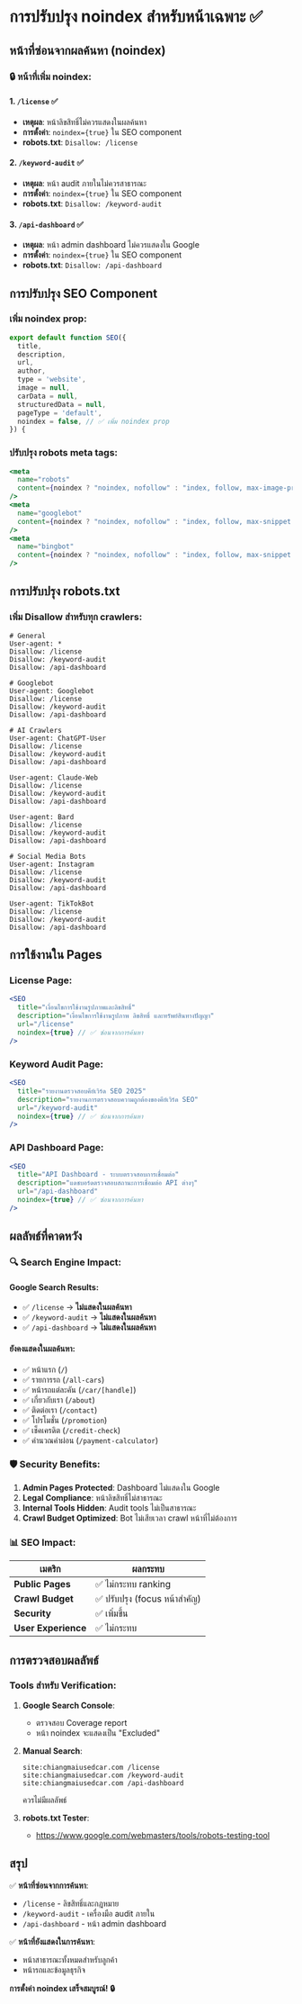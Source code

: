 # การปรับปรุง noindex สำหรับหน้าเฉพาะ ✅

## หน้าที่ซ่อนจากผลค้นหา (noindex)

### 🔒 หน้าที่เพิ่ม noindex:

#### 1. `/license` ✅

- **เหตุผล**: หน้าลิขสิทธิ์ไม่ควรแสดงในผลค้นหา
- **การตั้งค่า**: `noindex={true}` ใน SEO component
- **robots.txt**: `Disallow: /license`

#### 2. `/keyword-audit` ✅

- **เหตุผล**: หน้า audit ภายในไม่ควรสาธารณะ
- **การตั้งค่า**: `noindex={true}` ใน SEO component
- **robots.txt**: `Disallow: /keyword-audit`

#### 3. `/api-dashboard` ✅

- **เหตุผล**: หน้า admin dashboard ไม่ควรแสดงใน Google
- **การตั้งค่า**: `noindex={true}` ใน SEO component
- **robots.txt**: `Disallow: /api-dashboard`

## การปรับปรุง SEO Component

### เพิ่ม noindex prop:

```jsx
export default function SEO({
  title,
  description,
  url,
  author,
  type = 'website',
  image = null,
  carData = null,
  structuredData = null,
  pageType = 'default',
  noindex = false, // ✅ เพิ่ม noindex prop
}) {
```

### ปรับปรุง robots meta tags:

```jsx
<meta
  name="robots"
  content={noindex ? "noindex, nofollow" : "index, follow, max-image-preview:large, max-snippet:-1, max-video-preview:-1"}
/>
<meta
  name="googlebot"
  content={noindex ? "noindex, nofollow" : "index, follow, max-snippet:-1, max-image-preview:large, max-video-preview:-1"}
/>
<meta
  name="bingbot"
  content={noindex ? "noindex, nofollow" : "index, follow, max-snippet:-1, max-image-preview:large, max-video-preview:-1"}
/>
```

## การปรับปรุง robots.txt

### เพิ่ม Disallow สำหรับทุก crawlers:

```plaintext
# General
User-agent: *
Disallow: /license
Disallow: /keyword-audit
Disallow: /api-dashboard

# Googlebot
User-agent: Googlebot
Disallow: /license
Disallow: /keyword-audit
Disallow: /api-dashboard

# AI Crawlers
User-agent: ChatGPT-User
Disallow: /license
Disallow: /keyword-audit
Disallow: /api-dashboard

User-agent: Claude-Web
Disallow: /license
Disallow: /keyword-audit
Disallow: /api-dashboard

User-agent: Bard
Disallow: /license
Disallow: /keyword-audit
Disallow: /api-dashboard

# Social Media Bots
User-agent: Instagram
Disallow: /license
Disallow: /keyword-audit
Disallow: /api-dashboard

User-agent: TikTokBot
Disallow: /license
Disallow: /keyword-audit
Disallow: /api-dashboard
```

## การใช้งานใน Pages

### License Page:

```jsx
<SEO
  title="เงื่อนไขการใช้งานรูปภาพและลิขสิทธิ์"
  description="เงื่อนไขการใช้งานรูปภาพ ลิขสิทธิ์ และทรัพย์สินทางปัญญา"
  url="/license"
  noindex={true} // ✅ ซ่อนจากการค้นหา
/>
```

### Keyword Audit Page:

```jsx
<SEO
  title="รายงานตรวจสอบคีย์เวิร์ด SEO 2025"
  description="รายงานการตรวจสอบความถูกต้องของคีย์เวิร์ด SEO"
  url="/keyword-audit"
  noindex={true} // ✅ ซ่อนจากการค้นหา
/>
```

### API Dashboard Page:

```jsx
<SEO
  title="API Dashboard - ระบบตรวจสอบการเชื่อมต่อ"
  description="แดชบอร์ดตรวจสอบสถานะการเชื่อมต่อ API ต่างๆ"
  url="/api-dashboard"
  noindex={true} // ✅ ซ่อนจากการค้นหา
/>
```

## ผลลัพธ์ที่คาดหวัง

### 🔍 Search Engine Impact:

#### Google Search Results:

- ✅ `/license` → **ไม่แสดงในผลค้นหา**
- ✅ `/keyword-audit` → **ไม่แสดงในผลค้นหา**
- ✅ `/api-dashboard` → **ไม่แสดงในผลค้นหา**

#### ยังคงแสดงในผลค้นหา:

- ✅ หน้าแรก (`/`)
- ✅ รายการรถ (`/all-cars`)
- ✅ หน้ารถแต่ละคัน (`/car/[handle]`)
- ✅ เกี่ยวกับเรา (`/about`)
- ✅ ติดต่อเรา (`/contact`)
- ✅ โปรโมชั่น (`/promotion`)
- ✅ เช็คเครดิต (`/credit-check`)
- ✅ คำนวณค่าผ่อน (`/payment-calculator`)

### 🛡️ Security Benefits:

1. **Admin Pages Protected**: Dashboard ไม่แสดงใน Google
2. **Legal Compliance**: หน้าลิขสิทธิ์ไม่สาธารณะ
3. **Internal Tools Hidden**: Audit tools ไม่เป็นสาธารณะ
4. **Crawl Budget Optimized**: Bot ไม่เสียเวลา crawl หน้าที่ไม่ต้องการ

### 📊 SEO Impact:

| เมตริก              | ผลกระทบ                       |
| ------------------- | ----------------------------- |
| **Public Pages**    | ✅ ไม่กระทบ ranking           |
| **Crawl Budget**    | ✅ ปรับปรุง (focus หน้าสำคัญ) |
| **Security**        | ✅ เพิ่มขึ้น                  |
| **User Experience** | ✅ ไม่กระทบ                   |

## การตรวจสอบผลลัพธ์

### Tools สำหรับ Verification:

1. **Google Search Console**:

   - ตรวจสอบ Coverage report
   - หน้า noindex จะแสดงเป็น "Excluded"

2. **Manual Search**:

   ```
   site:chiangmaiusedcar.com /license
   site:chiangmaiusedcar.com /keyword-audit
   site:chiangmaiusedcar.com /api-dashboard
   ```

   ควรไม่มีผลลัพธ์

3. **robots.txt Tester**:
   - https://www.google.com/webmasters/tools/robots-testing-tool

## สรุป

✅ **หน้าที่ซ่อนจากการค้นหา**:

- `/license` - ลิขสิทธิ์และกฎหมาย
- `/keyword-audit` - เครื่องมือ audit ภายใน
- `/api-dashboard` - หน้า admin dashboard

✅ **หน้าที่ยังแสดงในการค้นหา**:

- หน้าสาธารณะทั้งหมดสำหรับลูกค้า
- หน้ารถและข้อมูลธุรกิจ

**การตั้งค่า noindex เสร็จสมบูรณ์! 🔒**
